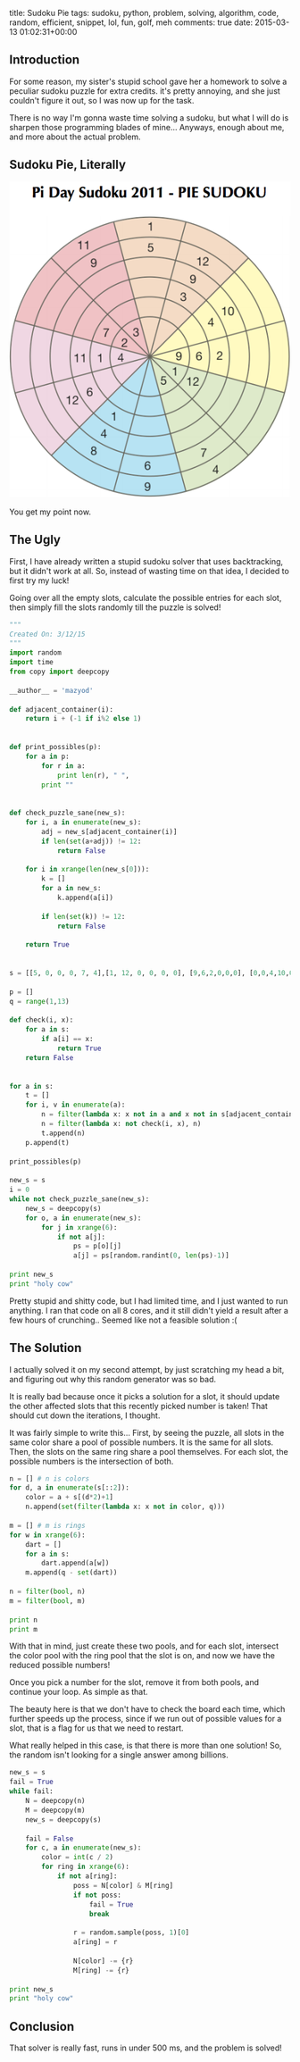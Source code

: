 title: Sudoku Pie
tags: sudoku, python, problem, solving, algorithm, code, random, efficient, snippet, lol, fun, golf, meh
comments: true
date: 2015-03-13 01:02:31+00:00

## Introduction

For some reason, my sister's stupid school gave her a homework to solve a peculiar sudoku puzzle for extra credits. it's pretty annoying, and she just couldn't figure it out, so I was now up for the task.

There is no way I'm gonna waste time solving a sudoku, but what I will do is sharpen those programming blades of mine... Anyways, enough about me, and more about the actual problem.

## Sudoku Pie, Literally

![image](/images/sudok.png)

You get my point now.

## The Ugly

First, I have already written a stupid sudoku solver that uses backtracking, but it didn't work at all. So, instead of wasting time on that idea, I decided to first try my luck!

Going over all the empty slots, calculate the possible entries for each slot, then simply fill the slots randomly till the puzzle is solved!

```python
"""
Created On: 3/12/15
"""
import random
import time
from copy import deepcopy

__author__ = 'mazyod'

def adjacent_container(i):
    return i + (-1 if i%2 else 1)


def print_possibles(p):
    for a in p:
        for r in a:
            print len(r), " ",
        print ""


def check_puzzle_sane(new_s):
    for i, a in enumerate(new_s):
        adj = new_s[adjacent_container(i)]
        if len(set(a+adj)) != 12:
            return False

    for i in xrange(len(new_s[0])):
        k = []
        for a in new_s:
            k.append(a[i])

        if len(set(k)) != 12:
            return False

    return True


s = [[5, 0, 0, 0, 7, 4],[1, 12, 0, 0, 0, 0], [9,6,2,0,0,0], [0,0,4,10,0,0], [0,0,3,9,12,0],[0,0,0,0,5,1], [3,0,0,0,9,11],[2,7,0,0,0,0],[4,1,11,0,0,0],[0,0,6,12,0,0],[0,0,1,4,8,0],[0,0,0,0,6,9]]

p = []
q = range(1,13)

def check(i, x):
    for a in s:
        if a[i] == x:
            return True
    return False


for a in s:
    t = []
    for i, v in enumerate(a):
        n = filter(lambda x: x not in a and x not in s[adjacent_container(i)], q)
        n = filter(lambda x: not check(i, x), n)
        t.append(n)
    p.append(t)

print_possibles(p)

new_s = s
i = 0
while not check_puzzle_sane(new_s):
    new_s = deepcopy(s)
    for o, a in enumerate(new_s):
        for j in xrange(6):
            if not a[j]:
                ps = p[o][j]
                a[j] = ps[random.randint(0, len(ps)-1)]

print new_s
print "holy cow"

```

Pretty stupid and shitty code, but I had limited time, and I just wanted to run anything. I ran that code on all 8 cores, and it still didn't yield a result after a few hours of crunching.. Seemed like not a feasible solution :(

## The Solution

I actually solved it on my second attempt, by just scratching my head a bit, and figuring out why this random generator was so bad.

It is really bad because once it picks a solution for a slot, it should update the other affected slots that this recently picked number is taken! That should cut down the iterations, I thought.

It was fairly simple to write this... First, by seeing the puzzle, all slots in the same color share a pool of possible numbers. It is the same for all slots. Then, the slots on the same ring share a pool themselves. For each slot, the possible numbers is the intersection of both.

```python
n = [] # n is colors
for d, a in enumerate(s[::2]):
    color = a + s[(d*2)+1]
    n.append(set(filter(lambda x: x not in color, q)))

m = [] # m is rings
for w in xrange(6):
    dart = []
    for a in s:
        dart.append(a[w])
    m.append(q - set(dart))

n = filter(bool, n)
m = filter(bool, m)

print n
print m
```

With that in mind, just create these two pools, and for each slot, intersect the color pool with the ring pool that the slot is on, and now we have the reduced possible numbers!

Once you pick a number for the slot, remove it from both pools, and continue your loop. As simple as that.

The beauty here is that we don't have to check the board each time, which further speeds up the process, since if we run out of possible values for a slot, that is a flag for us that we need to restart.

What really helped in this case, is that there is more than one solution! So, the random isn't looking for a single answer among billions.

```python
new_s = s
fail = True
while fail:
    N = deepcopy(n)
    M = deepcopy(m)
    new_s = deepcopy(s)

    fail = False
    for c, a in enumerate(new_s):
        color = int(c / 2)
        for ring in xrange(6):
            if not a[ring]:
                poss = N[color] & M[ring]
                if not poss:
                    fail = True
                    break

                r = random.sample(poss, 1)[0]
                a[ring] = r

                N[color] -= {r}
                M[ring] -= {r}

print new_s
print "holy cow"
```

## Conclusion

That solver is really fast, runs in under 500 ms, and the problem is solved!

